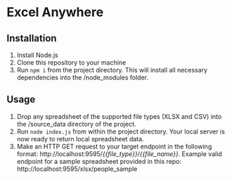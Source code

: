 # Excel Anywhere

## Installation

1. Install Node.js
2. Clone this repository to your machine
3. Run `npm i` from the project directory. This will install all necessary dependencies into the /node_modules folder.

## Usage

1. Drop any spreadsheet of the supported file types (XLSX and CSV) into the /source_data directory of the project.
2. Run `node index.js` from within the project directory. Your local server is now ready to return local spreadsheet data.
3. Make an HTTP GET request to your target endpoint in the following format: http://localhost:9595/*{{file_type}}*/*{{file_name}}*. Example valid endpoint for a sample spreadsheet provided in this repo: http://localhost:9595/xlsx/people_sample
